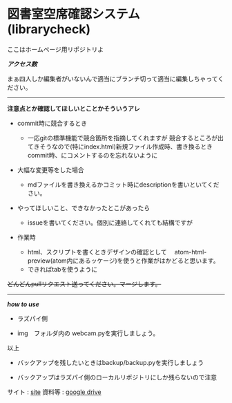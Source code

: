 # 図書室空席確認システム　(librarycheck)

ここはホームページ用リポジトリよ

***アクセス数***<br>
<img src="https://profile-counter.glitch.me/librarycheck/count.svg" alt="" />

まぁ四人しか編集者がいないんで適当にブランチ切って適当に編集しちゃってください。

***

**注意点とか確認してほしいとことかそういうアレ**<br>

- commit時に競合するとき
	* 一応gitの標準機能で競合箇所を指摘してくれますが
	  競合するところが出てきそうなので(特にindex.html)新規ファイル作成時、書き換るときcommit時、にコメントするのを忘れないように

- 大幅な変更等をした場合
	* mdファイルを書き換えるかコミット時にdescriptionを書いといてください。

- やってほしいこと、できなかったとこがあったら
	* issueを書いてください。個別に連絡してくれても結構ですが

- 作業時
	* html、スクリプトを書くときデザインの確認として
	　atom-html-preview(atom内にあるッケージ)を使うと作業がはかどると思います。
    * できればtabを使うように

~~どんどんpullリクエスト送ってください。マージします。~~

***

***how to use***
- ラズパイ側
 * img　フォルダ内の webcam.pyを実行しましょう。

以上

- バックアップを残したいときはbackup/backup.pyを実行しましょう
 * バックアップはラズパイ側のローカルリポジトリにしか残らないので注意

サイト : [site](https://ibc-libcheck.netlify.app/)
資料等 : [google drive](https://drive.google.com/drive/folders/1YB1rYuMj9Dod96YIM1sCtQFkhL5izmdC?usp=sharing)
